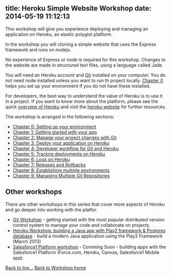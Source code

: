 title: Heroku Simple Website Workshop
date: 2014-05-19 11:12:13
---

This workshop will give you experience deploying and managing an application on Heroku, an elastic polyglot platform.

In the workshop you will cloning a simple website that uses the Express framework and runs on nodejs.  

No experience of Express or node is required for this workshop.  Changes to the website are made in structured text files, using a language called Jade.  

You will need an Heroku account and [Git](http://git-scm.com) installed on your computer.  You do not need node installed unless you want to run th project locally.  [Chapter 0](00-setting-up-your-environment.html) helps you set up your environment if you do not have these installed. 

For developers, the best way to understand the value of Heroku is to use it in a project.  If you want to know more about the platform, please see the quick [overview of Heroku](what-is-heroku.html) and visit the [heroku website](http://www.heroku.com) for further resources.

The workshop is arranged in the following sections:

* [Chapter 0: Setting up your environment](00-setting-up-your-environment.html)
* [Chapter 1: Getting started with your app](01-getting-started-with-your-app.html)
* [Chapter 2: Manage your project changes with Git](02-manage-your-project-changes-with-git.html)
* [Chapter 3: Deploy your application on Heroku](03-deploy-your-application-on-heroku.html)
* [Chapter 4: Developer workflow for Git and Heroku](04-developer-workflow-for-git-and-heroku.html)
* [Chapter 5: Trackng deployments on Heroku](05-tracking-deployments-on-heroku.html)
* [Chapter 6: Logs on Heroku](06-logs-on-heroku.html)
* [Chapter 7: Releases and Rollbacks](07-releases-and-rollbacks.html)
* [Chapter 8: Establishing multiple environments](08-adding-a-staging-environment.html)
* [Chapter 9: Managing Multiple Git Repositories](09-managing-multiple-repositories.html)



## Other workshops 

There are other workshops in this series that cover more aspects of Heroku and go deeper into working with the platfor.

* [Git Workshop](/git-workshop) - getting started with the most popular distributed version control system to manage your code and collaborate on projects.
* [Heroku Workshop: building a Java app with Play2 framework & Postgres database](/heroku-java-play) - build a modern Java application using the Play2 Framework (March 2013)
* [Salesforce1 Platform workshop](/salesforce1-platform-workshop) - Comming Soon - building apps with the Salesforce1 Platform (Force.com, Heroku, Canvas, Salesforce1 Mobile app).

[Back to top...](#top)
[Back to Workshop home](index.html)
